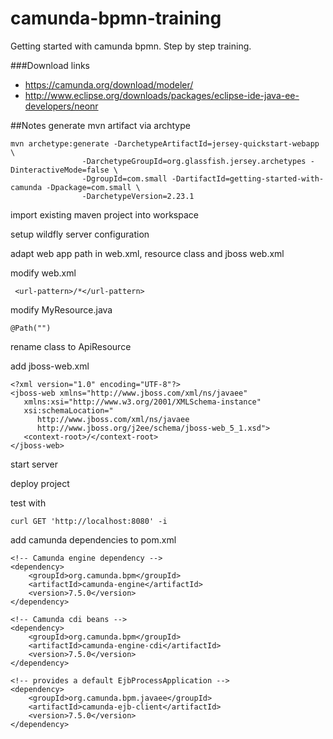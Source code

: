 # camunda-bpmn-training
Getting started with camunda bpmn. Step by step training.

###Download links
- https://camunda.org/download/modeler/
- http://www.eclipse.org/downloads/packages/eclipse-ide-java-ee-developers/neonr

##Notes
generate mvn artifact via archtype
```
mvn archetype:generate -DarchetypeArtifactId=jersey-quickstart-webapp \
                -DarchetypeGroupId=org.glassfish.jersey.archetypes -DinteractiveMode=false \
                -DgroupId=com.small -DartifactId=getting-started-with-camunda -Dpackage=com.small \
                -DarchetypeVersion=2.23.1
```
import existing maven project into workspace

setup wildfly server configuration

adapt web app path in web.xml, resource class and jboss web.xml

modify web.xml
```
 <url-pattern>/*</url-pattern>
 ```

modify MyResource.java
```
@Path("")
```

rename class to ApiResource

add jboss-web.xml
```
<?xml version="1.0" encoding="UTF-8"?>
<jboss-web xmlns="http://www.jboss.com/xml/ns/javaee"
   xmlns:xsi="http://www.w3.org/2001/XMLSchema-instance"
   xsi:schemaLocation="
      http://www.jboss.com/xml/ns/javaee
      http://www.jboss.org/j2ee/schema/jboss-web_5_1.xsd">
   <context-root>/</context-root>
</jboss-web>
```

start server

deploy project

test with 
```
curl GET 'http://localhost:8080' -i
```

add camunda dependencies to pom.xml
```
<!-- Camunda engine dependency -->
<dependency>
	<groupId>org.camunda.bpm</groupId>
	<artifactId>camunda-engine</artifactId>
	<version>7.5.0</version>
</dependency>

<!-- Camunda cdi beans -->
<dependency>
	<groupId>org.camunda.bpm</groupId>
	<artifactId>camunda-engine-cdi</artifactId>
	<version>7.5.0</version>
</dependency>

<!-- provides a default EjbProcessApplication -->
<dependency>
	<groupId>org.camunda.bpm.javaee</groupId>
	<artifactId>camunda-ejb-client</artifactId>
	<version>7.5.0</version>
</dependency>
```
